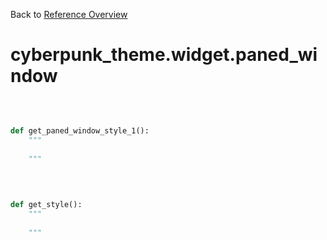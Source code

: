 
Back to [Reference Overview](https://github.com/pyrustic/cyberpunk-theme/blob/master/docs/reference/README.md)

# cyberpunk\_theme.widget.paned\_window



<br>


```python

def get_paned_window_style_1():
    """
    
    """

```

<br>

```python

def get_style():
    """
    
    """

```

